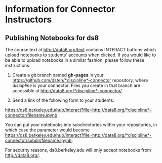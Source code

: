 # Information for Connector Instructors

## Publishing Notebooks for ds8

The course text at http://data8.org/text contains INTERACT buttons which upload notebooks to students' accounts when clicked. If you would like to be able to upload notebooks in a similar fashion, please follow these instructions:

1. Create a git branch named **gh-pages** in your https://github.com/dsten/*discipline*-connector repository, where *discipline* is your connector. Files you create in that branch are accessible at http://data8.org/*discipline*-connector/.

1. Send a link of the following form to your students:

  https://ds8.berkeley.edu/hub/interact?file=http://data8.org/*discipline*-connector/filename.ipynb

You can put your notebooks into subdirectories within your repositories, in which case the parameter would become https://ds8.berkeley.edu/hub/interact?file=http://data8.org/*discipline*-connector/subdir/filename.ipynb.

For security reasons, ds8.berkeley.edu will only accept notebooks from http://data8.org/.
